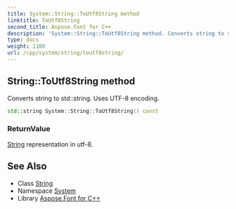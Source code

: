 ```yaml
---
title: System::String::ToUtf8String method
linktitle: ToUtf8String
second_title: Aspose.Font for C++
description: 'System::String::ToUtf8String method. Converts string to std::string. Uses UTF-8 encoding in C++.'
type: docs
weight: 1100
url: /cpp/system/string/toutf8string/
---
```

## String::ToUtf8String method


Converts string to std::string. Uses UTF-8 encoding.

```cpp
std::string System::String::ToUtf8String() const
```


### ReturnValue

[String](../) representation in utf-8.

## See Also

* Class [String](../)
* Namespace [System](../../)
* Library [Aspose.Font for C++](../../../)
